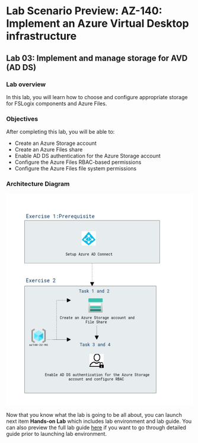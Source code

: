 # Lab Scenario Preview: AZ-140: Implement an Azure Virtual Desktop infrastructure

## Lab 03: Implement and manage storage for AVD (AD DS)

### Lab overview

In this lab, you will learn how to choose and configure appropriate storage for FSLogix components and Azure Files.

### Objectives
  
After completing this lab, you will be able to:

- Create an Azure Storage account
- Create an Azure Files share
- Enable AD DS authentication for the Azure Storage account
- Configure the Azure Files RBAC-based permissions
- Configure the Azure Files file system permissions

### Architecture Diagram

   ![](media/az-140-mod3.png)

Now that you know what the lab is going to be all about, you can launch next item **Hands-on Lab** which includes lab environment and lab guide. You can also preview the full lab guide [here](https://experience.cloudlabs.ai/#/labguidepreview/f49fb2ca-a4e8-458b-add5-160c69fb41fc) if you want to go through detailed guide prior to launching lab environment.  